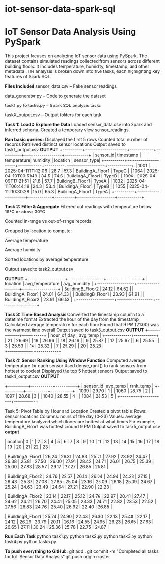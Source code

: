 # iot-sensor-data-spark-sql
# IoT Sensor Data Analysis Using PySpark
This project focuses on analyzing IoT sensor data using PySpark. The dataset contains simulated readings collected from sensors across different building floors. It includes temperature, humidity, timestamp, and other metadata. The analysis is broken down into five tasks, each highlighting key features of Spark SQL.

**Files Included**
sensor_data.csv – Fake sensor readings

data_generator.py – Code to generate the dataset

task1.py to task5.py – Spark SQL analysis tasks

taskX_output.csv – Output folders for each task



**Task 1: Load & Explore the Data**
Loaded sensor_data.csv into Spark and inferred schema.
Created a temporary view sensor_readings.

**Ran basic queries:**
Displayed the first 5 rows
Counted total number of records
Retrieved distinct sensor locations
Output saved to task1_output.csv
**OUTPUT**
+----------+---------------------+------------+----------+-------------------+------------+
| sensor_id| timestamp           | temperature| humidity | location          | sensor_type|
+----------+---------------------+------------+----------+-------------------+------------+
|     1001 | 2025-04-11T11:12:06 |       28.7 |     57.3 | BuildingA_Floor1  | TypeC      |
|     1064 | 2025-04-10T09:51:48 |       34.5 |     74.6 | BuildingA_Floor1  | TypeB      |
|     1096 | 2025-04-09T17:21:51 |       21.8 |     57.7 | BuildingB_Floor1  | TypeA      |
|     1032 | 2025-04-11T06:44:18 |       24.3 |     53.4 | BuildingA_Floor1  | TypeB      |
|     1055 | 2025-04-11T10:30:28 |       15.0 |     65.3 | BuildingA_Floor1  | TypeA      |
+----------+---------------------+------------+----------+-------------------+------------+

**Task 2: Filter & Aggregate**
Filtered out readings with temperature below 18°C or above 30°C

Counted in-range vs out-of-range records

Grouped by location to compute:

Average temperature

Average humidity

Sorted locations by average temperature

Output saved to task2_output.csv

**OUTPUT**
+-------------------+------------------+------------------+
| location          | avg_temperature  | avg_humidity     |
+-------------------+------------------+------------------+
| BuildingB_Floor2  | 24.12            | 64.52            |
| BuildingA_Floor1  | 24.01            | 64.33            |
| BuildingB_Floor1  | 23.93            | 64.91            |
| BuildingA_Floor2  | 23.91            | 66.53            |
+-------------------+------------------+------------------+


**Task 3: Time-Based Analysis**
Converted the timestamp column to a datetime format
Extracted the hour of the day from the timestamp
Calculated average temperature for each hour
Found that 9 PM (21:00) was the warmest time overall
Output saved to task3_output.csv
**OUTPUT**
+-------------+-----------+
| hour_of_day | avg_temp  |
+-------------+-----------+
|     21      | 26.69     |
|     19      | 26.66     |
|     18      | 26.16     |
|      9      | 25.87     |
|     17      | 25.67     |
|      6      | 25.55     |
|      3      | 25.53     |
|     14      | 25.32     |
|      7      | 25.29     |
|     20      | 25.28     |     
+-------------+-----------+

**Task 4: Sensor Ranking Using Window Function**
Computed average temperature for each sensor
Used dense_rank() to rank sensors from hottest to coolest
Displayed the top 5 hottest sensors
 Output saved to task4_output.csv
 **OUTPUT**

+----------+-----------+-----------+
| sensor_id| avg_temp  | rank_temp |
+----------+-----------+-----------+
|     1039 |     29.70 |     1     |
|     1060 |     28.75 |     2     |
|     1097 |     28.68 |     3     |
|     1040 |     28.55 |     4     |
|     1084 |     28.53 |     5     |
+----------+-----------+-----------+




Task 5: Pivot Table by Hour and Location
Created a pivot table:
Rows: sensor locations
Columns: hours of the day (0–23)
Values: average temperature
Analyzed which floors are hottest at what times
For example, BuildingB_Floor1 was hottest around 9 PM
Output saved to task5_output.csv
**output**

|location|   0    |   1    |   2    |   3    |   4    |   5    |   6    |   7    |   8    |   9    |  10    |  11    |  12    |  13    |  14    |  15    |  16    |  17    |  18    |  19    |  20    |  21    |  22    |  23    |

| BuildingA_Floor1  | 26.24  | 26.31  | 24.83  | 25.21  | 27.92  | 23.92  | 24.47  | 26.38  | 25.81  | 27.50  | 26.00  | 27.91  | 28.42  | 24.71  | 26.01  | 26.75  | 25.39  | 25.00  | 27.83  | 28.57  | 29.17  | 27.27  | 26.85  | 25.81  |


| BuildingB_Floor2  | 24.76  | 22.57  | 26.14  | 26.04  | 24.94  | 24.23  | 27.15  | 26.43  | 25.37  | 27.08  | 27.85  | 25.04  | 23.16  | 26.09  | 26.18  | 25.09  | 24.67  | 25.24  | 24.63  | 23.49  | 24.64  | 27.21  | 22.90  | 22.23  |

| BuildingA_Floor2  | 23.14  | 22.17  | 25.12  | 24.76  | 22.97  | 20.41  | 27.47  | 24.62  | 24.21  | 26.70  | 24.41  | 25.05  | 23.33  | 24.71  | 22.82  | 23.53  | 22.52  | 27.56  | 26.83  | 24.76  | 25.40  | 26.92  | 22.40  | 26.85  |

| BuildingB_Floor1  | 25.74  | 24.90  | 22.43  | 26.80  | 22.13  | 25.40  | 22.17  | 24.12  | 26.29  | 23.79  | 20.11  | 26.16  | 24.55  | 24.95  | 26.23  | 26.65  | 27.63  | 26.65  | 27.11  | 30.24  | 25.36  | 25.78  | 22.75  | 24.87  |




**Run Each Task**
python task1.py
python task2.py
python task3.py
python task4.py
python task5.py

**To push everything to GitHub:**
git add .
git commit -m "Completed all tasks for IoT Sensor Data Analysis"
git push origin master
















